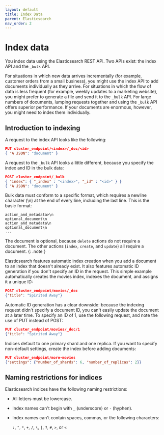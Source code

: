 ```yaml
---
layout: default
title: Index Data
parent: Elasticsearch
nav_order: 2
---
```


# Index data

You index data using the Elasticsearch REST API. Two APIs exist: the index API and the `_bulk` API.

For situations in which new data arrives incrementally (for example, customer orders from a small business), you might use the index API to add documents individually as they arrive. For situations in which the flow of data is less frequent (for example, weekly updates to a marketing website), you might prefer to generate a file and send it to the `_bulk` API. For large numbers of documents, lumping requests together and using the `_bulk` API offers superior performance. If your documents are enormous, however, you might need to index them individually.


## Introduction to indexing

A request to the index API looks like the following:

```json
PUT cluster_endpoint/<index>/_doc/<id>
{ "A JSON": "document" }
```

A request to the `_bulk` API looks a little different, because you specify the index and ID in the bulk data:

```json
POST cluster_endpoint/_bulk
{ "index": { "_index" : "<index>", "_id" : "<id>" } }
{ "A JSON": "document" }

```

Bulk data must conform to a specific format, which requires a newline character (\n) at the end of every line, including the last line. This is the basic format:

```
action_and_metadata>\n
optional_document\n
action_and_metadata\n
optional_document\n
...
```

The document is optional, because `delete` actions do not require a document. The other actions (`index`, `create`, and `update`) all require a document.
{: .note }

Elasticsearch features automatic index creation when you add a document to an index that doesn't already exist. It also features automatic ID generation if you don't specify an ID in the request. This simple example automatically creates the movies index, indexes the document, and assigns it a unique ID:

```json
POST cluster_endpoint/movies/_doc
{"title": "Spirited Away"}
```

Automatic ID generation has a clear downside: because the indexing request didn't specify a document ID, you can't easily update the document at a later time. To specify an ID of 1, use the following request, and note the use of PUT instead of POST:

```json
PUT cluster_endpoint/movies/_doc/1
{"title": "Spirited Away"}
```

Indices default to one primary shard and one replica. If you want to specify non-default settings, create the index before adding documents:

```json
PUT cluster_endpoint/more-movies
{"settings": {"number_of_shards": 6, "number_of_replicas": 2}}
```


## Naming restrictions for indices

Elasticsearch indices have the following naming restrictions:

- All letters must be lowercase.
- Index names can't begin with `_` (underscore) or `-` (hyphen).
- Index names can't contain spaces, commas, or the following characters:

  `:`, `"`, `*`, `+`, `/`, `\`, `|`, `?`, `#`, `>`, or `<`
